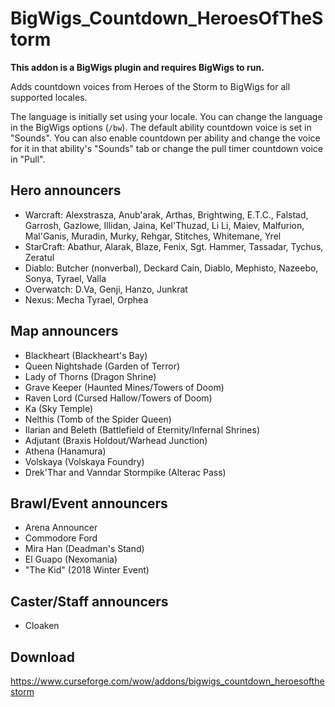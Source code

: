 # BigWigs_Countdown_HeroesOfTheStorm

**This addon is a BigWigs plugin and requires BigWigs to run.**

Adds countdown voices from Heroes of the Storm to BigWigs for all supported
locales.

The language is initially set using your locale. You can change the language in
the BigWigs options (`/bw`). The default ability countdown voice is set in
"Sounds". You can also enable countdown per ability and change the voice for it
in that ability's "Sounds" tab or change the pull timer countdown voice in
"Pull".

## Hero announcers

- Warcraft: Alexstrasza, Anub'arak, Arthas, Brightwing, E.T.C., Falstad,
  Garrosh, Gazlowe, Illidan, Jaina, Kel'Thuzad, Li Li, Maiev, Malfurion,
  Mal'Ganis, Muradin, Murky, Rehgar, Stitches, Whitemane, Yrel
- StarCraft: Abathur, Alarak, Blaze, Fenix, Sgt. Hammer, Tassadar, Tychus,
  Zeratul
- Diablo: Butcher (nonverbal), Deckard Cain, Diablo, Mephisto, Nazeebo, Sonya,
  Tyrael, Valla
- Overwatch: D.Va, Genji, Hanzo, Junkrat
- Nexus: Mecha Tyrael, Orphea

## Map announcers

- Blackheart (Blackheart's Bay)
- Queen Nightshade (Garden of Terror)
- Lady of Thorns (Dragon Shrine)
- Grave Keeper (Haunted Mines/Towers of Doom)
- Raven Lord (Cursed Hallow/Towers of Doom)
- Ka (Sky Temple)
- Nelthis (Tomb of the Spider Queen)
- Ilarian and Beleth (Battlefield of Eternity/Infernal Shrines)
- Adjutant (Braxis Holdout/Warhead Junction)
- Athena (Hanamura)
- Volskaya (Volskaya Foundry)
- Drek'Thar and Vanndar Stormpike (Alterac Pass)

## Brawl/Event announcers

- Arena Announcer
- Commodore Ford
- Mira Han (Deadman's Stand)
- El Guapo (Nexomania)
- "The Kid" (2018 Winter Event)

## Caster/Staff announcers

- Cloaken

## Download

<https://www.curseforge.com/wow/addons/bigwigs_countdown_heroesofthestorm>
